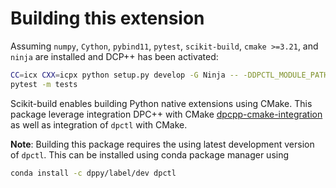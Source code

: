 # Building this extension

Assuming `numpy`, `Cython`, `pybind11`, `pytest`, `scikit-build`, `cmake >=3.21`, and `ninja` are installed
and DCP++ has been activated:

```bash
CC=icx CXX=icpx python setup.py develop -G Ninja -- -DDPCTL_MODULE_PATH=$(python -m dpctl --cmakedir)
pytest -m tests
```

Scikit-build enables building Python native extensions using CMake. This package leverage integration DPC++
with CMake [dpcpp-cmake-integration] as well as integration of `dpctl` with CMake.

**Note**: Building this package requires the using latest development version of `dpctl`.
This can be installed using conda package manager using

```bash
conda install -c dppy/label/dev dpctl
```

[dpcpp-cmake-integration]: https://www.intel.com/content/www/us/en/develop/documentation/oneapi-dpcpp-cpp-compiler-dev-guide-and-reference/top/compiler-setup/use-the-command-line/use-cmake-with-the-intel-oneapi-dpc-c-compiler.html